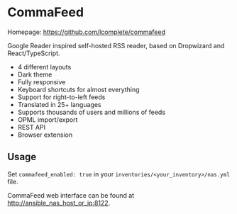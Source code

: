 # CommaFeed

Homepage: <https://github.com/lcomplete/commafeed>

Google Reader inspired self-hosted RSS reader, based on Dropwizard and React/TypeScript.

- 4 different layouts
- Dark theme
- Fully responsive
- Keyboard shortcuts for almost everything
- Support for right-to-left feeds
- Translated in 25+ languages
- Supports thousands of users and millions of feeds
- OPML import/export
- REST API
- Browser extension

## Usage

Set `commafeed_enabled: true` in your `inventories/<your_inventory>/nas.yml` file.

CommaFeed web interface can be found at <http://ansible_nas_host_or_ip:8122>.
